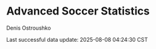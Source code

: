 # Advanced Soccer Statistics
Denis Ostroushko

<!-- gfm -->

Last successful data update: 2025-08-08 04:24:30 CST
